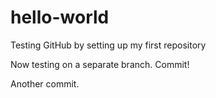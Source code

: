 # hello-world
Testing GitHub by setting up my first repository<p>
Now testing on a separate branch. Commit!<p>
Another commit.
